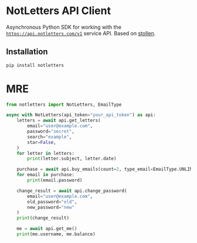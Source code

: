 # NotLetters API Client

Asynchronous Python SDK for working with the [`https://api.notletters.com/v1`](https://api.notletters.com/v1) service API. Based on [stollen](https://github.com/py-stollen/stollen).

## Installation

```bash
pip install notletters
```

# MRE

```python
from notletters import NotLetters, EmailType

async with NotLetters(api_token="your_api_token") as api:
    letters = await api.get_letters(
        email="user@example.com",
        password="secret",
        search="example",
        star=False,
    )
    for letter in letters:
        print(letter.subject, letter.date)

    purchase = await api.buy_emails(count=2, type_email=EmailType.UNLIMITED)
    for email in purchase:
        print(email.password)

    change_result = await api.change_password(
        email="user@example.com",
        old_password="old",
        new_password="new"
    )
    print(change_result)

    me = await api.get_me()
    print(me.username, me.balance)
```
